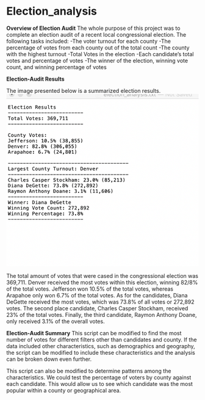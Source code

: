 # Election_analysis

**Overview of Election Audit**
The whole purpose of this project was to complete an election audit of a recent local congressional election. The following tasks included:
-The voter turnout for each county
-The percentage of votes from each county out of the total count
-The county with the highest turnout
-Total Votes in the election
-Each candidate’s total votes and percentage of votes 
-The winner of the election, winning vote count, and winning percentage of votes

**Election-Audit Results**

The image presented below is a summarized election results.
![image](https://github.com/morriscomia/Election_analysis/blob/main/Election_Results.png)

The total amount of votes that were cased in the congressional election was 369,711. Denver received the most votes within this election, winning 82/8% of the total votes. Jefferson won 10.5% of the total votes, whereas Arapahoe only won 6.7% of the total votes.
As for the candidates, Diana DeGette received the most votes, which was 73.8% of all votes or  272,892 votes. The second place candidate, Charles Casper Stockham, received 23% of the total votes. Finally, the third candidate, Raymon Anthony Doane, only received 3.1% of the overall votes. 

**Election-Audit Summary**
This script can be modified to find the most number of votes for different filters other than candidates and county. If the data included other characteristics, such as demographics and geography, the script can be modified to include these characteristics and the analysis can be broken down even further.

This script can also be modified to determine patterns among the characteristics. We could test the percentage of voters by county against each candidate. This would allow us to see which candidate was the most popular within a county or geographical area. 
